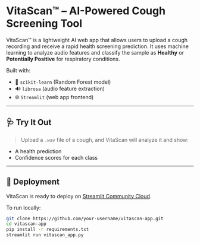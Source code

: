 # VitaScan™ – AI-Powered Cough Screening Tool

VitaScan™ is a lightweight AI web app that allows users to upload a cough recording and receive a rapid health screening prediction. It uses machine learning to analyze audio features and classify the sample as **Healthy** or **Potentially Positive** for respiratory conditions.

Built with:
- 🧠 `scikit-learn` (Random Forest model)
- 🔊 `librosa` (audio feature extraction)
- 🌐 `Streamlit` (web app frontend)

---

## 🩺 Try It Out

> Upload a `.wav` file of a cough, and VitaScan will analyze it and show:
- A health prediction
- Confidence scores for each class

---

## 🚀 Deployment

VitaScan is ready to deploy on [Streamlit Community Cloud](https://streamlit.io/cloud).

To run locally:

```bash
git clone https://github.com/your-username/vitascan-app.git
cd vitascan-app
pip install -r requirements.txt
streamlit run vitascan_app.py
